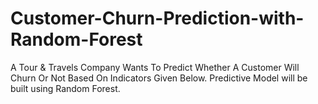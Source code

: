# Customer-Churn-Prediction-with-Random-Forest
A Tour & Travels Company Wants To Predict Whether A Customer Will Churn Or Not Based On Indicators Given Below. 
Predictive Model will be built using Random Forest.
